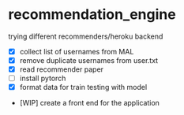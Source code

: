 # recommendation_engine
trying different recommenders/heroku backend

- [x] collect list of usernames from MAL
- [x] remove duplicate usernames from user.txt
- [x] read recommender paper
- [ ] install pytorch
- [x] format data for train testing with model
- [WIP] create a front end for the application
